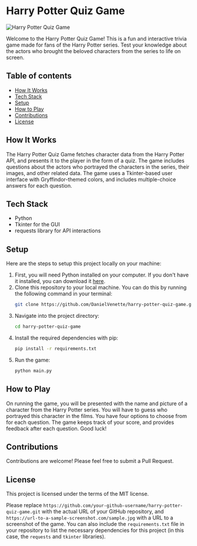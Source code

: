 # Harry Potter Quiz Game

![Harry Potter Quiz Game](https://url-to-a-sample-screenshot.com/sample.jpg)

Welcome to the Harry Potter Quiz Game! This is a fun and interactive trivia game made for fans of the Harry Potter series. Test your knowledge about the actors who brought the beloved characters from the series to life on screen.

## Table of contents
- [How It Works](#how-it-works)
- [Tech Stack](#tech-stack)
- [Setup](#setup)
- [How to Play](#how-to-play)
- [Contributions](#contributions)
- [License](#license)

## How It Works
The Harry Potter Quiz Game fetches character data from the Harry Potter API, and presents it to the player in the form of a quiz. The game includes questions about the actors who portrayed the characters in the series, their images, and other related data. The game uses a Tkinter-based user interface with Gryffindor-themed colors, and includes multiple-choice answers for each question.

## Tech Stack
- Python
- Tkinter for the GUI
- requests library for API interactions

## Setup
Here are the steps to setup this project locally on your machine:

1. First, you will need Python installed on your computer. If you don't have it installed, you can download it [here](https://www.python.org/downloads/).
2. Clone this repository to your local machine. You can do this by running the following command in your terminal:
    ```bash
    git clone https://github.com/DanielVenette/harry-potter-quiz-game.git
    ```
3. Navigate into the project directory:
    ```bash
    cd harry-potter-quiz-game
    ```
4. Install the required dependencies with pip:
    ```bash
    pip install -r requirements.txt
    ```
5. Run the game:
    ```bash
    python main.py
    ```

## How to Play
On running the game, you will be presented with the name and picture of a character from the Harry Potter series. You will have to guess who portrayed this character in the films. You have four options to choose from for each question. The game keeps track of your score, and provides feedback after each question. Good luck!

## Contributions
Contributions are welcome! Please feel free to submit a Pull Request.

## License
This project is licensed under the terms of the MIT license.

Please replace `https://github.com/your-github-username/harry-potter-quiz-game.git` with the actual URL of your GitHub repository, and `https://url-to-a-sample-screenshot.com/sample.jpg` with a URL to a screenshot of the game. You can also include the `requirements.txt` file in your repository to list the necessary dependencies for this project (in this case, the `requests` and `tkinter` libraries).
